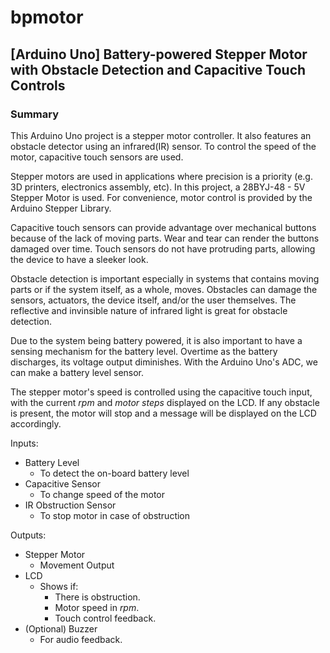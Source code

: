 # bpmotor
## __[Arduino Uno] Battery-powered Stepper Motor with Obstacle Detection and Capacitive Touch Controls__

### Summary

This Arduino Uno project is a stepper motor controller. It also features an obstacle detector using an infrared(IR) sensor. To control the speed of the motor, capacitive touch sensors are used.

Stepper motors are used in applications where precision is a priority (e.g. 3D printers, electronics assembly, etc). In this project, a 28BYJ-48 - 5V Stepper Motor is used. For convenience, motor control is provided by the Arduino Stepper Library.

Capacitive touch sensors can provide advantage over mechanical buttons because of the lack of moving parts. Wear and tear can render the buttons damaged over time. Touch sensors do not have protruding parts, allowing the device to have a sleeker look. 

Obstacle detection is important especially in systems that contains moving parts or if the system itself, as a whole, moves. Obstacles can damage the sensors, actuators, the device itself, and/or the user themselves. The reflective and invinsible nature of infrared light is great for obstacle detection.

Due to the system being battery powered, it is also important to have a sensing mechanism for the battery level. Overtime as the battery discharges, its voltage output diminishes. With the Arduino Uno's ADC, we can make a battery level sensor.

The stepper motor's speed is controlled using the capacitive touch input, with the current _rpm_ and _motor steps_ displayed on the LCD. If any obstacle is present, the motor will stop and a message will be displayed on the LCD accordingly.


Inputs:
* Battery Level
  * To detect the on-board battery level
* Capacitive Sensor
  * To change speed of the motor
* IR Obstruction Sensor
  * To stop motor in case of obstruction

Outputs:
* Stepper Motor
  * Movement Output
* LCD
  * Shows if:
    * There is obstruction.
    * Motor speed in _rpm_.
    * Touch control feedback.
* (Optional) Buzzer
  * For audio feedback.